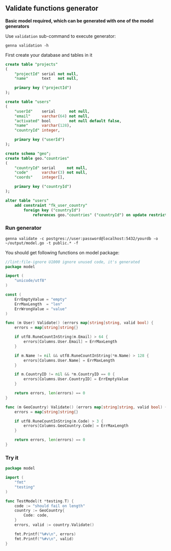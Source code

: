 ## Validate functions generator

**Basic model required, which can be generated with one of the model generators**

Use `validation` sub-command to execute generator:

`genna validation -h`

First create your database and tables in it

```sql
create table "projects"
(
    "projectId" serial not null,
    "name"      text   not null,

    primary key ("projectId")
);

create table "users"
(
    "userId"    serial      not null,
    "email"     varchar(64) not null,
    "activated" bool        not null default false,
    "name"      varchar(128),
    "countryId" integer,

    primary key ("userId")
);

create schema "geo";
create table geo."countries"
(
    "countryId" serial     not null,
    "code"      varchar(3) not null,
    "coords"    integer[],

    primary key ("countryId")
);

alter table "users"
    add constraint "fk_user_country"
        foreign key ("countryId")
            references geo."countries" ("countryId") on update restrict on delete restrict;
```

### Run generator

`genna validate -c postgres://user:password@localhost:5432/yourdb -o ~/output/model.go -t public.* -f`

You should get following functions on model package:

```go
//lint:file-ignore U1000 ignore unused code, it's generated
package model

import (
	"unicode/utf8"
)

const (
	ErrEmptyValue = "empty"
	ErrMaxLength  = "len"
	ErrWrongValue = "value"
)

func (m User) Validate() (errors map[string]string, valid bool) {
	errors = map[string]string{}

	if utf8.RuneCountInString(m.Email) > 64 {
		errors[Columns.User.Email] = ErrMaxLength
	}

	if m.Name != nil && utf8.RuneCountInString(*m.Name) > 128 {
		errors[Columns.User.Name] = ErrMaxLength
	}

	if m.CountryID != nil && *m.CountryID == 0 {
		errors[Columns.User.CountryID] = ErrEmptyValue
	}

	return errors, len(errors) == 0
}

func (m GeoCountry) Validate() (errors map[string]string, valid bool) {
	errors = map[string]string{}

	if utf8.RuneCountInString(m.Code) > 3 {
		errors[Columns.GeoCountry.Code] = ErrMaxLength
	}

	return errors, len(errors) == 0
}

```

### Try it

```go
package model

import (
	"fmt"
	"testing"
)

func TestModel(t *testing.T) {
    code := "should fail on length"
    country := GeoCountry{
    	Code: code,
    }
    errors, valid := country.Validate()

	fmt.Printf("%#v\n", errors)
	fmt.Printf("%#v\n", valid)
}

```
